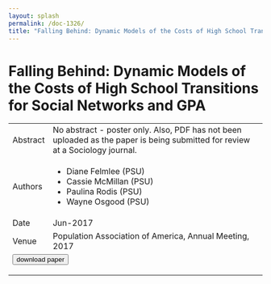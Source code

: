 ```yaml
---
layout: splash
permalink: /doc-1326/
title: "Falling Behind: Dynamic Models of the Costs of High School Transitions for Social Networks and GPA"
---
```


# Falling Behind: Dynamic Models of the Costs of High School Transitions for Social Networks and GPA

<table>
    <tbody>
    <tr>
        <td>Abstract</td>
        <td>No abstract - poster only. Also, PDF has not been uploaded as the paper is being submitted for review at a Sociology journal.</td>
    </tr>
    <tr>
        <td>Authors</td>
        <td>
            <ul>
                <li>Diane Felmlee (PSU)</li>
                <li>Cassie McMillan (PSU)</li>
                <li>Paulina Rodis (PSU)</li>
                <li>Wayne Osgood (PSU)</li>
            </ul>
        </td>
    </tr>
    <tr>
        <td>Date</td>
        <td>Jun-2017</td>
    </tr>
    <tr>
        <td>Venue</td>
        <td>Population Association of America, Annual Meeting, 2017</td>
    </tr>
        <tr>
            <td colspan="2">
                <form method="get" action="https://ibm.box.com/v/doc-1326-paper">
                    <button type="submit">download paper</button>
                </form>
            </td>
        </tr>
    </tbody>
</table>
